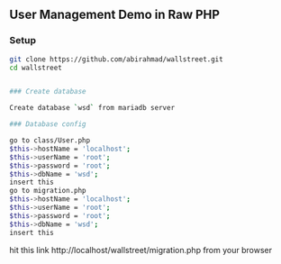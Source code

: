 ## User Management Demo in Raw PHP

### Setup

```bash
git clone https://github.com/abirahmad/wallstreet.git
cd wallstreet


### Create database

Create database `wsd` from mariadb server

### Database config

go to class/User.php
$this->hostName = 'localhost';
$this->userName = 'root';
$this->password = 'root';
$this->dbName = 'wsd';
insert this
go to migration.php
$this->hostName = 'localhost';
$this->userName = 'root';
$this->password = 'root';
$this->dbName = 'wsd';
insert this
```
hit this link
http://localhost/wallstreet/migration.php from your browser
```

